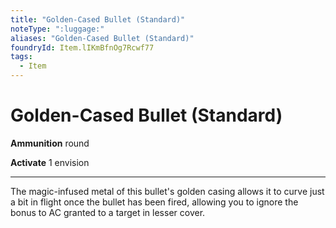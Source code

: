 ```yaml
---
title: "Golden-Cased Bullet (Standard)"
noteType: ":luggage:"
aliases: "Golden-Cased Bullet (Standard)"
foundryId: Item.lIKmBfnOg7Rcwf77
tags:
  - Item
---
```


# Golden-Cased Bullet (Standard)

**Ammunition** round

**Activate** 1 envision

* * *

The magic-infused metal of this bullet's golden casing allows it to curve just a bit in flight once the bullet has been fired, allowing you to ignore the bonus to AC granted to a target in lesser cover.
